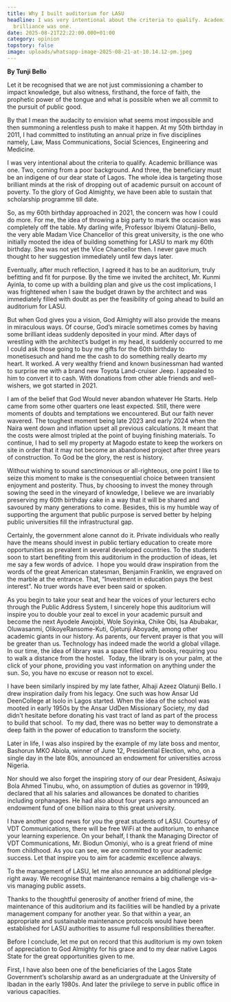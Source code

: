 ```yaml
---
title: Why I built auditorium for LASU
headline: I was very intentional about the criteria to qualify. Academic
  brilliance was one.
date: 2025-08-21T22:22:00.000+01:00
category: opinion
topstory: false
image: uploads/whatsapp-image-2025-08-21-at-10.14.12-pm.jpeg
---
```

**By Tunji Bello**


Let it be recognised that we are not just commissioning a chamber to impact knowledge, but also witness, firsthand, the force of faith, the prophetic power of the tongue and what is possible when we all commit to the pursuit of public good.


By that I mean the audacity to envision what seems most impossible and then summoning a relentless push to make it happen. At my 50th birthday in 2011, I had committed to instituting an annual prize in five disciplines namely, Law, Mass Communications, Social Sciences, Engineering and Medicine.


I was very intentional about the criteria to qualify. Academic brilliance was one. Two, coming from a poor background. And three, the beneficiary must be an indigene of our dear state of Lagos. The whole idea is targeting those brilliant minds at the risk of dropping out of academic pursuit on account of poverty. To the glory of God Almighty, we have been able to sustain that scholarship programme till date.


So, as my 60th birthday approached in 2021, the concern was how I could do more. For me, the idea of throwing a big party to mark the occasion was completely off the table. My darling wife, Professor Ibiyemi Olatunji-Bello, the very able Madam Vice Chancellor of this great university, is the one who initially mooted the idea of building something for LASU to mark my 60th birthday. She was not yet the Vice Chancellor then. I never gave much thought to her suggestion immediately until few days later.


Eventually, after much reflection, I agreed it has to be an auditorium, truly befitting and fit for purpose. By the time we invited the architect, Mr. Kunmi Ayinla, to come up with a building plan and give us the cost implications, I was frightened when I saw the budget drawn by the architect and was immediately filled with doubt as per the feasibility of going ahead to build an auditorium for LASU.


But when God gives you a vision, God Almighty will also provide the means in miraculous ways. Of course, God’s miracle sometimes comes by having some brilliant ideas suddenly deposited in your mind. After days of wrestling with the architect’s budget in my head, it suddenly occurred to me I could ask those going to buy me gifts for the 60th birthday to monetisesuch and hand me the cash to do something really dearto my heart.
It worked. A very wealthy friend and known businessman had wanted to surprise me with a brand new Toyota Land-cruiser Jeep. I appealed to him to convert it to cash. With donations from other able friends and well-wishers, we got started in 2021. 


I am of the belief that God Would never abandon whatever He Starts. Help came from some other quarters one least expected. Still, there were moments of doubts and temptations we encountered. But our faith never wavered. The toughest moment being late 2023 and early 2024 when the Naira went down and inflation upset all previous calculations. It meant that the costs were almost tripled at the point of buying finishing materials. To continue, I had to sell my property at Magodo estate to keep the workers on site in order that it may not become an abandoned project after three years of construction.
To God be the glory, the rest is history. 


Without wishing to sound sanctimonious or all-righteous, one point I like to seize this moment to make is the consequential choice between transient enjoyment and posterity. Thus, by choosing to invest the money through sowing the seed in the vineyard of knowledge, I believe we are invariably preserving my 60th birthday cake in a way that it will be shared and savoured by many generations to come.
Besides, this is my humble way of supporting the argument that public purpose is served better by helping public universities fill the infrastructural gap. 


Certainly, the government alone cannot do it. Private individuals who really have the means should invest in public tertiary education to create more opportunities as prevalent in several developed countries.
To the students soon to start benefiting from this auditorium in the production of ideas, let me say a few words of advice.  I hope you would draw inspiration from the words of the great American statesman, Benjamin Franklin, we engraved on the marble at the entrance. That, “Investment in education pays the best interest”. No truer words have ever been said or spoken.


As you begin to take your seat and hear the voices of your lecturers echo through the Public Address System, I sincerely hope this auditorium will inspire you to double your zeal to excel in your academic pursuit and become the next Ayodele Awojobi, Wole Soyinka, Chike Obi, Isa Abubakar, Oluwasanmi, OlikoyeRansome-Kuti, Ojetunji Aboyade, among other academic giants in our history. As parents, our fervent prayer is that you will be greater than us. Technology has indeed made the world a global village. In our time, the idea of library was a space filled with books, requiring you to walk a distance from the hostel. 
Today, the library is on your palm, at the click of your phone, providing you vast information on anything under the sun. So, you have no excuse or reason not to excel.


I have been similarly inspired by my late father, Alhaji Azeez Olatunji Bello. I drew inspiration daily from his legacy. One such was how Ansar Ud DeenCollege at Isolo in Lagos started. When the idea of the school was mooted in early 1950s by the Ansar UdDen Missionary Society, my dad didn’t hesitate before donating his vast tract of land as part of the process to build that school. 
To my dad, there was no better way to demonstrate a deep faith in the power of education to transform the society.


Later in life, I was also inspired by the example of my late boss and mentor, Bashorun MKO Abiola, winner of June 12, Presidential Election, who, on a single day in the late 80s, announced an endowment for universities across Nigeria.


Nor should we also forget the inspiring story of our dear President, Asiwaju Bola Ahmed Tinubu, who, on assumption of duties as governor in 1999, declared that all his salaries and allowances be donated to charities including orphanages. He had also about four years ago announced an endowment fund of one billion naira to this great university. 


I have another good news for you the great students of LASU. Courtesy of VDT Communications, there will be free WiFi at the auditorium, to enhance your learning experience. On your behalf, I thank the Managing Director of VDT Communications, Mr. Biodun Omoniyi, who is a great friend of mine from childhood. As you can see, we are committed to your academic success. Let that inspire you to aim for academic excellence always. 


To the management of LASU, let me also announce an additional pledge right away. We recognise that maintenance remains a big challenge vis-a-vis managing public assets. 

Thanks to the thoughtful generosity of another friend of mine, the maintenance of this auditorium and its facilities will be handled by a private management company for another year. So that within a year, an appropriate and sustainable maintenance protocols would have been established for LASU authorities to assume full responsibilities thereafter.


Before I conclude, let me put on record that this auditorium is my own token of appreciation to God Almighty for his grace and to my dear native Lagos State for the great opportunities given to me. 

First, I have also been one of the beneficiaries of the Lagos State Government’s scholarship award as an undergraduate at the University of Ibadan in the early 1980s. And later the privilege to serve in public office in various capacities.
